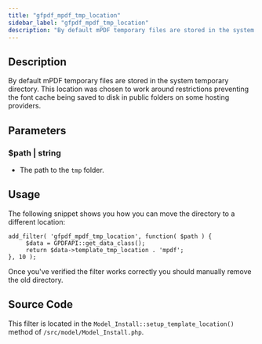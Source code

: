 ```yaml
---
title: "gfpdf_mpdf_tmp_location"
sidebar_label: "gfpdf_mpdf_tmp_location"
description: "By default mPDF temporary files are stored in the system temporary directory. Change the path with this filter."
---
```


## Description 

By default mPDF temporary files are stored in the system temporary directory. This location was chosen to work around restrictions preventing the font cache being saved to disk in public folders on some hosting providers. 

## Parameters 

### $path | string
*  The path to the `tmp` folder.

## Usage 

The following snippet shows you how you can move the directory to a different location:

```
add_filter( 'gfpdf_mpdf_tmp_location', function( $path ) {
     $data = GPDFAPI::get_data_class();
     return $data->template_tmp_location . 'mpdf';
}, 10 );

```

Once you've verified the filter works correctly you should manually remove the old directory.

## Source Code 

This filter is located in the `Model_Install::setup_template_location()` method of `/src/model/Model_Install.php`.